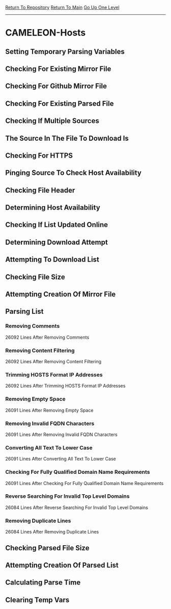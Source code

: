 [Return To Repository](https://github.com/deathbybandaid/piholeparser/)
[Return To Main](https://github.com/deathbybandaid/piholeparser/blob/master/RecentRunLogs/Mainlog.md)
[Go Up One Level](https://github.com/deathbybandaid/piholeparser/blob/master/RecentRunLogs/TopLevelScripts/30-Processing-External-Blacklists.md)
____________________________________
# CAMELEON-Hosts
## Setting Temporary Parsing Variables
## Checking For Existing Mirror File
## Checking For Github Mirror File
## Checking For Existing Parsed File
## Checking If Multiple Sources
## The Source In The File To Download Is
## Checking For HTTPS
## Pinging Source To Check Host Availability
## Checking File Header
## Determining Host Availability
## Checking If List Updated Online
## Determining Download Attempt
## Attempting To Download List
## Checking File Size
## Attempting Creation Of Mirror File
## Parsing List
### Removing Comments
26092 Lines After Removing Comments
### Removing Content Filtering
26092 Lines After Removing Content Filtering
### Trimming HOSTS Format IP Addresses
26092 Lines After Trimming HOSTS Format IP Addresses
### Removing Empty Space
26091 Lines After Removing Empty Space
### Removing Invalid FQDN Characters
26091 Lines After Removing Invalid FQDN Characters
### Converting All Text To Lower Case
26091 Lines After Converting All Text To Lower Case
### Checking For Fully Qualified Domain Name Requirements
26091 Lines After Checking For Fully Qualified Domain Name Requirements
### Reverse Searching For Invalid Top Level Domains
26084 Lines After Reverse Searching For Invalid Top Level Domains
### Removing Duplicate Lines
26084 Lines After Removing Duplicate Lines
## Checking Parsed File Size
## Attempting Creation Of Parsed List
## Calculating Parse Time
## Clearing Temp Vars
